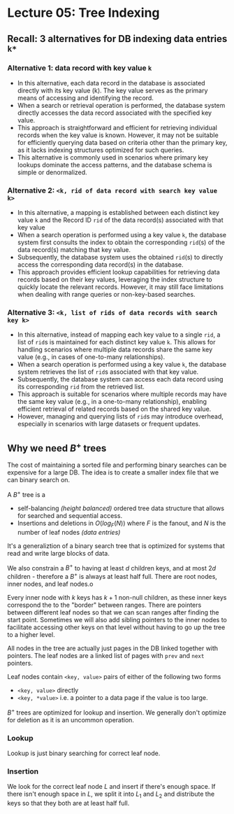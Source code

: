 # Lecture 05: Tree Indexing

## Recall: 3 alternatives for DB indexing data entries `k*`

### Alternative 1: data record with key value `k`

- In this alternative, each data record in the database is associated directly 
with its key value (k). The key value serves as the primary means of accessing 
and identifying the record.
- When a search or retrieval operation is performed, the database system 
directly accesses the data record associated with the specified key value.
- This approach is straightforward and efficient for retrieving individual 
records when the key value is known. However, it may not be suitable for 
efficiently querying data based on criteria other than the primary key, as it 
lacks indexing structures optimized for such queries.
- This alternative is commonly used in scenarios where primary key lookups 
dominate the access patterns, and the database schema is simple or denormalized.

### Alternative 2: `<k, rid of data record with search key value k>`

- In this alternative, a mapping is established between each distinct key value 
`k` and the Record ID `rid` of the data record(s) associated with that key value
- When a search operation is performed using a key value `k`, the database 
system first consults the index to obtain the corresponding `rid`(s) of the data 
record(s) matching that key value.
- Subsequently, the database system uses the obtained `rid`(s) to directly 
access the corresponding data record(s) in the database.
- This approach provides efficient lookup capabilities for retrieving data 
records based on their key values, leveraging the index structure to quickly 
locate the relevant records. However, it may still face limitations when dealing 
with range queries or non-key-based searches.

### Alternative 3: `<k, list of rids of data records with search key k>`

- In this alternative, instead of mapping each key value to a single `rid`, a 
list of `rid`s is maintained for each distinct key value `k`. This allows for 
handling scenarios where multiple data records share the same key value (e.g., 
in cases of one-to-many relationships).
- When a search operation is performed using a key value `k`, the database 
system retrieves the list of `rid`s associated with that key value.
- Subsequently, the database system can access each data record using its 
corresponding `rid` from the retrieved list.
- This approach is suitable for scenarios where multiple records may have the 
same key value (e.g., in a one-to-many relationship), enabling efficient
retrieval of related records based on the shared key value.
- However, managing and querying lists of `rid`s may introduce overhead, 
especially in scenarios with large datasets or frequent updates.

## Why we need $B^+$ trees

The cost of maintaining a sorted file and performing binary searches can be
expensive for a large DB. The idea is to create a smaller index file that we
can binary search on.

A $B^+$ tree is a

- self-balancing *(height balanced)* ordered tree data structure that allows for
searched and sequential access.
- Insertions and deletions in $O(log_F(N))$ where $F$ is the fanout, and $N$ is
the number of leaf nodes *(data entries)*

It's a generaliztion of a binary search tree that is optimized for systems that
read and write large blocks of data.

We also constrain a $B^+$ to having at least $d$ children keys, and at most $2d$ 
children - therefore a $B^+$ is always at least half full. There are root
nodes, inner nodes, and leaf nodes.o

Every inner node with $k$ keys has $k+1$ non-null children, as these inner keys
correspond the to the "border" between ranges. There are pointers between 
different leaf nodes so that we can scan ranges after finding the start point. 
Sometimes we will also add sibling pointers to the inner nodes to facilitate
accessing other keys on that level without having to go up the tree to a higher
level.

All nodes in the tree are actually just pages in the DB linked together with
pointers. The leaf nodes are a linked list of pages with `prev` and `next` 
pointers.

Leaf nodes contain `<key, value>` pairs of either of the following two forms

- `<key, value>` directly
- `<key, *value>` i.e. a pointer to a data page if the value is too large.

$B^+$ trees are optimized for lookup and insertion. We generally don't optimize
for deletion as it is an uncommon operation.

### Lookup

Lookup is just binary searching for correct leaf node.

### Insertion

We look for the correct leaf node $L$ and insert if there's enough space. If
there isn't enough space in $L$, we split it into $L_1$ and $L_2$ and distribute
the keys so that they both are at least half full.

